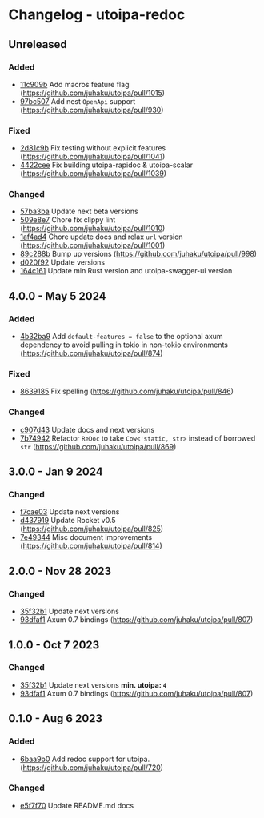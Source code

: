 # Changelog - utoipa-redoc

## Unreleased

### Added

* [11c909b](https://github.com/juhaku/utoipa/commit/11c909b) Add macros feature flag (https://github.com/juhaku/utoipa/pull/1015)
* [97bc507](https://github.com/juhaku/utoipa/commit/97bc507) Add nest `OpenApi` support (https://github.com/juhaku/utoipa/pull/930)

### Fixed

* [2d81c9b](https://github.com/juhaku/utoipa/commit/2d81c9b) Fix testing without explicit features (https://github.com/juhaku/utoipa/pull/1041)
* [4422cee](https://github.com/juhaku/utoipa/commit/4422cee) Fix building utoipa-rapidoc & utoipa-scalar (https://github.com/juhaku/utoipa/pull/1039)

### Changed

* [57ba3ba](https://github.com/juhaku/utoipa/commit/57ba3ba) Update next beta versions
* [509e8e7](https://github.com/juhaku/utoipa/commit/509e8e7) Chore fix clippy lint (https://github.com/juhaku/utoipa/pull/1010)
* [1af4ad4](https://github.com/juhaku/utoipa/commit/1af4ad4) Chore update docs and relax `url` version (https://github.com/juhaku/utoipa/pull/1001)
* [89c288b](https://github.com/juhaku/utoipa/commit/89c288b) Bump up versions (https://github.com/juhaku/utoipa/pull/998)
* [d020f92](https://github.com/juhaku/utoipa/commit/d020f92) Update versions
* [164c161](https://github.com/juhaku/utoipa/commit/164c161) Update min Rust version and utoipa-swagger-ui version

## 4.0.0 - May 5 2024

### Added

* [4b32ba9](https://github.com/juhaku/utoipa/commit/4b32ba9) Add `default-features = false` to the optional axum dependency to avoid pulling in tokio in non-tokio environments (https://github.com/juhaku/utoipa/pull/874)

### Fixed

* [8639185](https://github.com/juhaku/utoipa/commit/8639185) Fix spelling (https://github.com/juhaku/utoipa/pull/846)

### Changed

* [c907d43](https://github.com/juhaku/utoipa/commit/c907d43) Update docs and next versions
* [7b74942](https://github.com/juhaku/utoipa/commit/7b74942) Refactor `ReDoc` to take `Cow<'static, str>` instead of borrowed `str` (https://github.com/juhaku/utoipa/pull/869)

## 3.0.0 - Jan 9 2024

### Changed

* [f7cae03](https://github.com/juhaku/utoipa/commit/f7cae03) Update next versions
* [d437919](https://github.com/juhaku/utoipa/commit/d437919) Update Rocket v0.5 (https://github.com/juhaku/utoipa/pull/825)
* [7e49344](https://github.com/juhaku/utoipa/commit/7e49344) Misc document improvements (https://github.com/juhaku/utoipa/pull/814)

## 2.0.0 - Nov 28 2023

### Changed

* [35f32b1](https://github.com/juhaku/utoipa/commit/35f32b1) Update next versions
* [93dfaf1](https://github.com/juhaku/utoipa/commit/93dfaf1) Axum 0.7 bindings (https://github.com/juhaku/utoipa/pull/807)

## 1.0.0 - Oct 7 2023

### Changed

* [35f32b1](https://github.com/juhaku/utoipa/commit/35f32b1) Update next versions **min. utoipa: `4`**
* [93dfaf1](https://github.com/juhaku/utoipa/commit/93dfaf1) Axum 0.7 bindings (https://github.com/juhaku/utoipa/pull/807)

## 0.1.0 - Aug 6 2023

### Added

* [6baa9b0](https://github.com/juhaku/utoipa/commit/6baa9b0) Add redoc support for utoipa. (https://github.com/juhaku/utoipa/pull/720)

### Changed

* [e5f7f70](https://github.com/juhaku/utoipa/commit/e5f7f70) Update README.md docs

